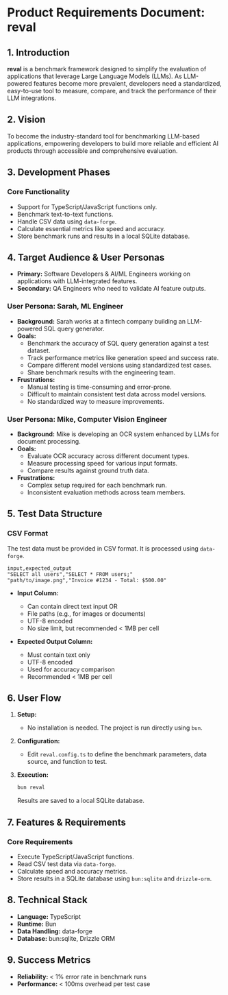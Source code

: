 # Product Requirements Document: reval

## 1. Introduction

**reval** is a benchmark framework designed to simplify the evaluation of applications that leverage Large Language Models (LLMs). As LLM-powered features become more prevalent, developers need a standardized, easy-to-use tool to measure, compare, and track the performance of their LLM integrations.

## 2. Vision

To become the industry-standard tool for benchmarking LLM-based applications, empowering developers to build more reliable and efficient AI products through accessible and comprehensive evaluation.

## 3. Development Phases

### Core Functionality

- Support for TypeScript/JavaScript functions only.
- Benchmark text-to-text functions.
- Handle CSV data using `data-forge`.
- Calculate essential metrics like speed and accuracy.
- Store benchmark runs and results in a local SQLite database.

## 4. Target Audience & User Personas

- **Primary:** Software Developers & AI/ML Engineers working on applications with LLM-integrated features.
- **Secondary:** QA Engineers who need to validate AI feature outputs.

### User Persona: Sarah, ML Engineer

- **Background:** Sarah works at a fintech company building an LLM-powered SQL query generator.
- **Goals:**
  - Benchmark the accuracy of SQL query generation against a test dataset.
  - Track performance metrics like generation speed and success rate.
  - Compare different model versions using standardized test cases.
  - Share benchmark results with the engineering team.
- **Frustrations:**
  - Manual testing is time-consuming and error-prone.
  - Difficult to maintain consistent test data across model versions.
  - No standardized way to measure improvements.

### User Persona: Mike, Computer Vision Engineer

- **Background:** Mike is developing an OCR system enhanced by LLMs for document processing.
- **Goals:**
  - Evaluate OCR accuracy across different document types.
  - Measure processing speed for various input formats.
  - Compare results against ground truth data.
- **Frustrations:**
  - Complex setup required for each benchmark run.
  - Inconsistent evaluation methods across team members.

## 5. Test Data Structure

### CSV Format

The test data must be provided in CSV format. It is processed using `data-forge`.

```csv
input,expected_output
"SELECT all users","SELECT * FROM users;"
"path/to/image.png","Invoice #1234 - Total: $500.00"
```

- **Input Column:**

  - Can contain direct text input OR
  - File paths (e.g., for images or documents)
  - UTF-8 encoded
  - No size limit, but recommended < 1MB per cell

- **Expected Output Column:**
  - Must contain text only
  - UTF-8 encoded
  - Used for accuracy comparison
  - Recommended < 1MB per cell

## 6. User Flow

1.  **Setup:**
    - No installation is needed. The project is run directly using `bun`.

2.  **Configuration:**
    - Edit `reval.config.ts` to define the benchmark parameters, data source, and function to test.

3.  **Execution:**

    ```bash
    bun reval
    ```

    Results are saved to a local SQLite database.

## 7. Features & Requirements

### Core Requirements

- Execute TypeScript/JavaScript functions.
- Read CSV test data via `data-forge`.
- Calculate speed and accuracy metrics.
- Store results in a SQLite database using `bun:sqlite` and `drizzle-orm`.

## 8. Technical Stack

- **Language:** TypeScript
- **Runtime:** Bun
- **Data Handling:** data-forge
- **Database:** bun:sqlite, Drizzle ORM

## 9. Success Metrics

- **Reliability:** < 1% error rate in benchmark runs
- **Performance:** < 100ms overhead per test case
